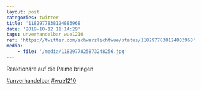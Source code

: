 ```yaml
---
layout: post
categories: twitter
title: '1182977838124883968'
date: '2019-10-12 11:14:29'
tags: unverhandelbar wue1210
ref: 'https://twitter.com/schwarzlichtwue/status/1182977838124883968'
media:
    - file: '/media/1182977825873248256.jpg'
---
```

Reaktionäre auf die Palme bringen

[#unverhandelbar](/t/unverhandelbar) [#wue1210](/t/wue1210)  